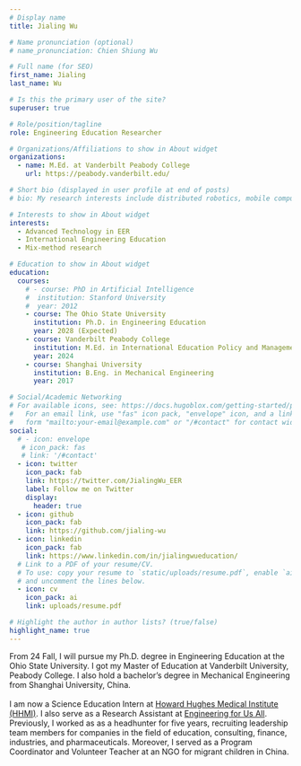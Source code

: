 ```yaml
---
# Display name
title: Jialing Wu

# Name pronunciation (optional)
# name_pronunciation: Chien Shiung Wu

# Full name (for SEO)
first_name: Jialing
last_name: Wu

# Is this the primary user of the site?
superuser: true

# Role/position/tagline
role: Engineering Education Researcher

# Organizations/Affiliations to show in About widget
organizations:
  - name: M.Ed. at Vanderbilt Peabody College
    url: https://peabody.vanderbilt.edu/

# Short bio (displayed in user profile at end of posts)
# bio: My research interests include distributed robotics, mobile computing and programmable matter.

# Interests to show in About widget
interests:
  - Advanced Technology in EER
  - International Engineering Education
  - Mix-method research

# Education to show in About widget
education:
  courses:
    # - course: PhD in Artificial Intelligence
    #  institution: Stanford University
    #  year: 2012
    - course: The Ohio State University
      institution: Ph.D. in Engineering Education
      year: 2028 (Expected) 
    - course: Vanderbilt Peabody College
      institution: M.Ed. in International Education Policy and Management
      year: 2024 
    - course: Shanghai University
      institution: B.Eng. in Mechanical Engineering
      year: 2017

# Social/Academic Networking
# For available icons, see: https://docs.hugoblox.com/getting-started/page-builder/#icons
#   For an email link, use "fas" icon pack, "envelope" icon, and a link in the
#   form "mailto:your-email@example.com" or "/#contact" for contact widget.
social:
  # - icon: envelope
   # icon_pack: fas
   # link: '/#contact'
  - icon: twitter
    icon_pack: fab
    link: https://twitter.com/JialingWu_EER
    label: Follow me on Twitter
    display:
      header: true
  - icon: github
    icon_pack: fab
    link: https://github.com/jialing-wu
  - icon: linkedin
    icon_pack: fab
    link: https://www.linkedin.com/in/jialingwueducation/
  # Link to a PDF of your resume/CV.
  # To use: copy your resume to `static/uploads/resume.pdf`, enable `ai` icons in `params.yaml`,
  # and uncomment the lines below.
  - icon: cv
    icon_pack: ai
    link: uploads/resume.pdf

# Highlight the author in author lists? (true/false)
highlight_name: true
---
```

From 24 Fall, I will pursue my Ph.D. degree in Engineering Education at the Ohio State University. I got my Master of Education at Vanderbilt University, Peabody College. I also hold a bachelor’s degree in Mechanical Engineering from Shanghai University, China. <br> 
<br>
I am now a Science Education Intern at [Howard Hughes Medical Institute (HHMI)](https://www.hhmi.org/). I also serve as a Research Assistant at [Engineering for Us All](https://e4usa.org). Previously, I worked as as a headhunter for five years, recruiting leadership team members for companies in the field of education, consulting, finance, industries, and pharmaceuticals. Moreover, I served as a Program Coordinator and Volunteer Teacher at an NGO for migrant children in China. 
